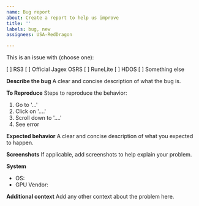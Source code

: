 ```yaml
---
name: Bug report
about: Create a report to help us improve
title: ''
labels: bug, new
assignees: USA-RedDragon

---
```


This is an issue with (choose one):

[ ] RS3
[ ] Official Jagex OSRS
[ ] RuneLite
[ ] HDOS
[ ] Something else

**Describe the bug**
A clear and concise description of what the bug is.

**To Reproduce**
Steps to reproduce the behavior:
1. Go to '...'
2. Click on '....'
3. Scroll down to '....'
4. See error

**Expected behavior**
A clear and concise description of what you expected to happen.

**Screenshots**
If applicable, add screenshots to help explain your problem.

**System**
 - OS: 
 - GPU Vendor:  

**Additional context**
Add any other context about the problem here.
